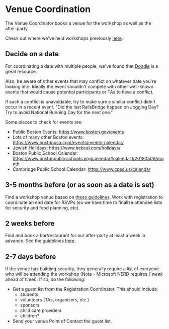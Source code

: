 # Venue Coordination

The Venue Coordinator books a venue for the workshop as well as the after-party.

Check out where we've held workshops previously
[here](./previous-workshop-venues.md).

## Decide on a date

For coordinating a date with multiple people, we've found that [Doodle](https://doodle.com) is a great resource.

Also, be aware of other events that may conflict on whatever date you're looking into. Ideally the event shouldn't compete with other well-known events that would cause potential participants or TAs to have a conflict.

If such a conflict is unavoidable, try to make sure a similar conflict didn't occur in a recent event. "Did the last RailsBridge happen on Jogging Day? Try to avoid National Running Day for the next one."

Some places to check for events are:

* Public Boston Events: https://www.boston.gov/events
* Lots of many other Boston events: https://www.bostonusa.com/events/events-calendar/
* Jewish Holidays: https://www.hebcal.com/holidays/
* Boston Public School Calendar: https://www.bostonpublicschools.org/calendar#calendar1/20180509/month
* Cambridge Public School Calendar: https://www.cpsd.us/calendar

## 3-5 months before (or as soon as a date is set)

Find a workshop venue based on [these guidelines](venue-guidelines.md#workshop-venue). Work with registration to coordinate an end date for RSVPs (so we have time to finalize attendee lists for security and food planning, etc).

## 2 weeks before

Find and book a bar/restaurant for our after-party at least a week in advance.
See the guidelines
[here](/venue-coordination/README.md#after-party-venue-guidelines).

## 2-7 days before

If the venue has building security, they generally require a list of everyone who will be attending the workshop (Note - Microsoft NERD requires *1 week* ahead of time!). If so, do the following:

* Get a guest list from the Registration Coordinator. This should include:
  - students
  - volunteers (TAs, organizers, etc.)
  - sponsors
  - child care providers
  - children?
* Send your venue Point of Contact the guest list.
